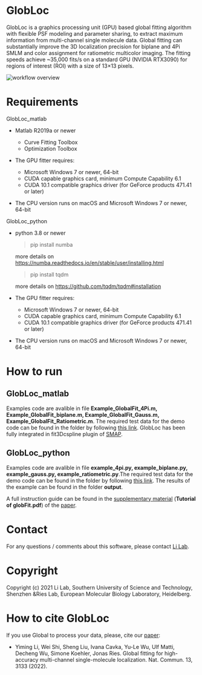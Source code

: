 # GlobLoc
 GlobLoc is a graphics processing unit (GPU) based global fitting algorithm with flexible PSF modeling and parameter sharing, to extract maximum information from multi-channel single molecule data. Global fitting can substantially improve the 3D localization precision for biplane and 4Pi SMLM and color assignment for ratiometric multicolor imaging. The fitting speeds achieve ~35,000 fits/s on a standard GPU (NVIDIA RTX3090) for regions of interest (ROI) with a size of 13×13 pixels.

 ![workflow overview](https://user-images.githubusercontent.com/50471267/137846277-c0fe208c-6eff-4f6d-82da-c459f34778cf.jpg)


# Requirements
GlobLoc_matlab
* Matlab R2019a or newer  
  - Curve Fitting Toolbox
  - Optimization Toolbox

* The GPU fitter requires:

  - Microsoft Windows 7 or newer, 64-bit
  - CUDA capable graphics card, minimum Compute Capability 6.1
  - CUDA 10.1 compatible graphics driver (for GeForce products 471.41 or later)

* The CPU version runs on macOS and Microsoft Windows 7 or newer, 64-bit

GlobLoc_python
* python 3.8 or newer  
  > pip install numba

  more details on https://numba.readthedocs.io/en/stable/user/installing.html
  > pip install tqdm

  more details on https://github.com/tqdm/tqdm#installation

* The GPU fitter requires:

  - Microsoft Windows 7 or newer, 64-bit
  - CUDA capable graphics card, minimum Compute Capability 6.1
  - CUDA 10.1 compatible graphics driver (for GeForce products 471.41 or later)

* The CPU version runs on macOS and Microsoft Windows 7 or newer, 64-bit


 # How to run
 GlobLoc_matlab
 ---
 Examples code are avalible in file **Example_GlobalFit_4Pi.m, Example_GlobalFit_biplane.m, Example_GlobalFit_Gauss.m, Example_GlobalFit_Ratiometric.m**. The required test data for the demo code can be found in the folder by following [this link](https://oc.embl.de/index.php/s/bs1ADBsc4t6aiVV). GlobLoc has been fully integrated in fit3Dcspline plugin of [SMAP](https://github.com/jries/SMAP/tree/develop).
 
 GlobLoc_python
 ---
 Examples code are avalible in file **example_4pi.py, example_biplane.py, example_gauss.py, example_ratiometric.py**.The required test data for the demo code can be found in the folder by following [this link](https://www.embl.de/download/ries/globLoc/GlobLoc_testdata_Python.zip). The results of the example can be found in the folder **output**.

  A full instruction guide can be found in the [supplementary material](https://www.biorxiv.org/content/10.1101/2021.09.22.461230v1.supplementary-material)  (**Tutorial of globFit.pdf**) of the [paper](https://www.nature.com/articles/s41467-022-30719-4).

# Contact
For any questions / comments about this software, please contact [Li Lab](https://faculty.sustech.edu.cn/liym2019/en/).

# Copyright
Copyright (c) 2021 Li Lab, Southern University of Science and Technology, Shenzhen &Ries Lab, European Molecular Biology Laboratory, Heidelberg.


 # How to cite GlobLoc
If you use Global to process your data, please, cite our [paper](https://www.nature.com/articles/s41467-022-30719-4):
  * Yiming Li, Wei Shi, Sheng Liu, Ivana Cavka, Yu-Le Wu, Ulf Matti, Decheng Wu, Simone Koehler, Jonas Ries. Global fitting for high-accuracy multi-channel single-molecule localization. Nat. Commun. 13, 3133 (2022).
